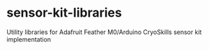 # sensor-kit-libraries
Utility libraries for Adafruit Feather M0/Arduino CryoSkills sensor kit implementation
